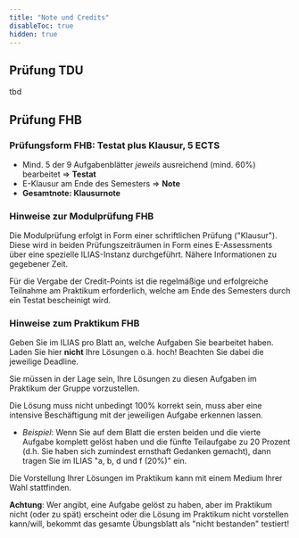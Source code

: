```yaml
---
title: "Note und Credits"
disableToc: true
hidden: true
---
```



## Prüfung TDU

tbd


## Prüfung FHB
### Prüfungsform FHB: Testat plus Klausur, 5 ECTS

-   Mind. 5 der 9 Aufgabenblätter *jeweils* ausreichend (mind. 60%) bearbeitet
    => **Testat**
-   E-Klausur am Ende des Semesters => **Note**
-   **Gesamtnote: Klausurnote**

### Hinweise zur Modulprüfung FHB

Die Modulprüfung erfolgt in Form einer schriftlichen Prüfung ("Klausur"). Diese
wird in beiden Prüfungszeiträumen in Form eines E-Assessments über eine spezielle
ILIAS-Instanz durchgeführt. Nähere Informationen zu gegebener Zeit.

Für die Vergabe der Credit-Points ist die regelmäßige und erfolgreiche Teilnahme
am Praktikum erforderlich, welche am Ende des Semesters durch ein Testat bescheinigt
wird.

### Hinweise zum Praktikum FHB

Geben Sie im ILIAS pro Blatt an, welche Aufgaben Sie bearbeitet haben. Laden Sie
hier **nicht** Ihre Lösungen o.ä. hoch! Beachten Sie dabei die jeweilige Deadline.

Sie müssen in der Lage sein, Ihre Lösungen zu diesen Aufgaben im Praktikum der
Gruppe vorzustellen.

Die Lösung muss nicht unbedingt 100% korrekt sein, muss aber eine intensive
Beschäftigung mit der jeweiligen Aufgabe erkennen lassen.

*   *Beispiel*: Wenn Sie auf dem Blatt die ersten beiden und die vierte Aufgabe
    komplett gelöst haben und die fünfte Teilaufgabe zu 20 Prozent (d.h. Sie
    haben sich zumindest ernsthaft Gedanken gemacht), dann tragen Sie im ILIAS
    "a, b, d und f (20%)" ein.

Die Vorstellung Ihrer Lösungen im Praktikum kann mit einem Medium Ihrer Wahl
stattfinden.

**Achtung**: Wer angibt, eine Aufgabe gelöst zu haben, aber im Praktikum nicht
(oder zu spät) erscheint oder die Lösung im Praktikum nicht vorstellen kann/will,
bekommt das gesamte Übungsblatt als "nicht bestanden" testiert!
